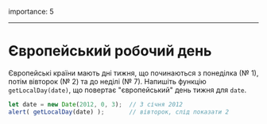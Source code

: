 importance: 5

---

# Європейський робочий день

Європейські країни мають дні тижня, що починаються з понеділка (№ 1), потім вівторок (№ 2) та до неділі (№ 7). Напишіть функцію `getLocalDay(date)`, що повертає "європейський" день тижня для `date`.

```js no-beautify
let date = new Date(2012, 0, 3);  // 3 січня 2012
alert( getLocalDay(date) );       // вівторок, слід показати 2
```
